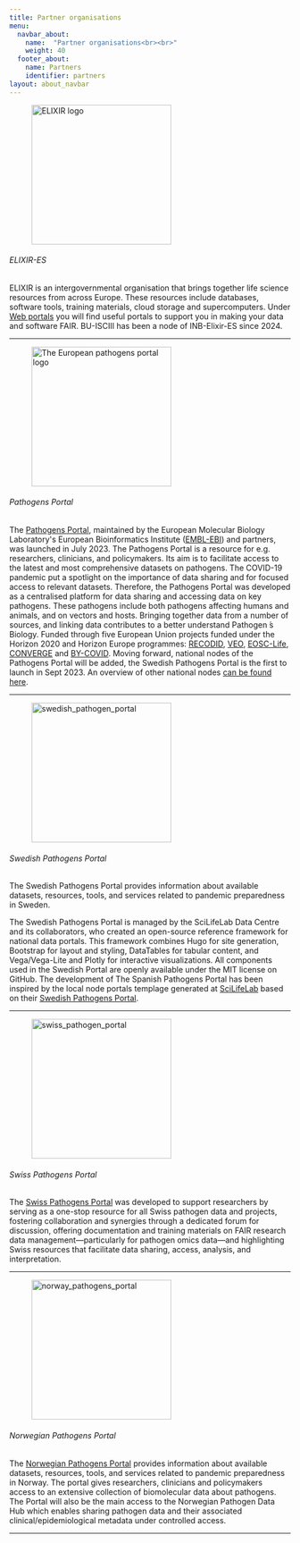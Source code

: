 ```yaml
---
title: Partner organisations
menu:
  navbar_about:
    name:  "Partner organisations<br><br>"
    weight: 40
  footer_about:
    name: Partners
    identifier: partners
layout: about_navbar
---
```


<div class="row">
  <div class="row mt-4">
    <div class="col-12 col-md-4 col-lg-3 d-none d-md-block">
      <figure class="figure">
        <img width="250" alt="ELIXIR logo" src="/img/elixir_spain_logo_horiz.png">
      </figure>
    </div>
    <div class="col-12 col-md-8 col-lg-9">
    <h6>ELIXIR-ES</h6>
      <p>
      ELIXIR is an intergovernmental organisation that brings together life science resources from across Europe. These resources include databases, software tools, training materials, cloud storage and supercomputers. Under <a href="https://elixir-europe.org/what-we-offer/portals" target="_blank">Web portals</a> you will find useful portals to support you in making your data and software FAIR. BU-ISCIII has been a node of INB-Elixir-ES since 2024.
      </p>
    </div>
  </div>
<hr class="faded" />
  <div class="col-12 col-md-4 col-lg-3 d-none d-md-block">
    <figure class="figure">
      <img width="250" alt="The European pathogens portal logo" src="/img/eml_pathogens_logo.svg">
    </figure>
  </div>
  <div class="col-12 col-md-8 col-lg-9">
  <h6>Pathogens Portal</h6>
    <p>The <a href="https://www.pathogensportal.org/" target="_blank">Pathogens Portal</a>, maintained by the European Molecular Biology Laboratory's European Bioinformatics Institute (<a href="https://www.ebi.ac.uk/" target="_blank">EMBL-EBI</a>) and partners, was launched in July 2023. The Pathogens Portal is a resource for e.g. researchers, clinicians, and policymakers. Its aim is  to facilitate access to the latest and most comprehensive datasets on pathogens. The COVID-19 pandemic put a  spotlight on the importance of data sharing and for focused access to relevant datasets. Therefore, the Pathogens Portal was developed as a centralised platform for  data sharing and accessing data on key pathogens. These pathogens include both pathogens affecting humans and animals, and on vectors and hosts. Bringing together data from a number of sources, and linking data contributes to a better understand Pathogen ́s Biology. Funded through five European Union projects funded under the Horizon 2020 and Horizon Europe programmes: <a href="https://recodid.eu/" target="_blank">RECODID</a>, <a href="https://www.veo-europe.eu/" target="_blank">VEO</a>, <a href="https://www.eosc-life.eu/" target="_blank">EOSC-Life</a>, <a href="https://elixir-europe.org/about-us/how-funded/eu-projects/converge" target="_blank">CONVERGE</a> and <a href="https://by-covid.org/" target="_blank">BY-COVID</a>. Moving forward, national nodes of the Pathogens Portal will be added, the Swedish Pathogens Portal is the first to launch in Sept 2023. An overview of other national nodes <a href="/other_national_portals/">can be found here</a>.</p>
  </div>
</div>
<hr class="faded" />
<div class="row mt-4">
  <div class="col-12 col-md-4 col-lg-3 d-none d-md-block">
    <figure class="figure">
      <img width="250" alt="swedish_pathogen_portal" src="/img/swe_pathogens_social_media.png">
    </figure>
  </div>
  <div class="col-12 col-md-8 col-lg-9">
    <h6>Swedish Pathogens Portal</h6>
    <p>The Swedish Pathogens Portal provides information about available datasets, resources, tools, and services related to pandemic preparedness in Sweden.</p>
    <p>The Swedish Pathogens Portal is managed by the SciLifeLab Data Centre and its collaborators, who created an open-source reference framework for national data portals. This framework combines Hugo for site generation, Bootstrap for layout and styling, DataTables for tabular content, and Vega/Vega-Lite and Plotly for interactive visualizations. All components used in the Swedish Portal are openly available under the MIT license on GitHub. The development of The Spanish Pathogens Portal has been inspired by the local node portals templage generated at <a href="https://scilifelab.se/data/" target="_blank">SciLifeLab</a> based on their <a href="https://www.pathogens.se/" target="_blank">Swedish Pathogens Portal</a>.</p>
  </div>
</div>
<hr class="faded" />
<div class="row mt-4">
  <div class="col-12 col-md-4 col-lg-3 d-none d-md-block">
    <figure class="figure">
      <img width="250" alt="swiss_pathogen_portal" src="/img/ch_pathogens_portal.png">
    </figure>
  </div>
  <div class="col-12 col-md-8 col-lg-9">
    <h6>Swiss Pathogens Portal</h6>
    <p>The <a href="https://pathogensportal.ch/" target="_blank">Swiss Pathogens Portal</a> was developed to support researchers by serving as a one-stop resource for all Swiss pathogen data and projects, fostering collaboration and synergies through a dedicated forum for discussion, offering documentation and training materials on FAIR research data management—particularly for pathogen omics data—and highlighting Swiss resources that facilitate data sharing, access, analysis, and interpretation.</p>
  </div>
</div>
<hr class="faded" />
<div class="row mt-4">
  <div class="col-12 col-md-4 col-lg-3 d-none d-md-block">
    <figure class="figure">
      <img width="250" alt="norway_pathogens_portal" src="/img/no_pathogens_portal.png">
    </figure>
  </div>
  <div class="col-12 col-md-8 col-lg-9">
    <h6>Norwegian Pathogens Portal</h6>
    <p>The <a href="https://www.pathogens.no/" target="_blank">Norwegian Pathogens Portal</a> provides information about available datasets, resources, tools, and services related to pandemic preparedness in Norway. The portal gives researchers, clinicians and policymakers access to an extensive collection of biomolecular data about pathogens. The Portal will also be the main access to the Norwegian Pathogen Data Hub which enables sharing pathogen data and their associated clinical/epidemiological metadata under controlled access.</p>
  </div>
</div>
<hr class="faded" />
